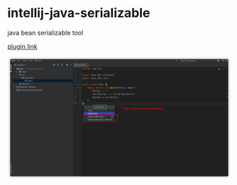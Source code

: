 # intellij-java-serializable

java bean serializable tool

[plugin link](https://plugins.jetbrains.com/plugin/15763-serializable-java)

![](screenshot/intellij-java-serializable.png)
